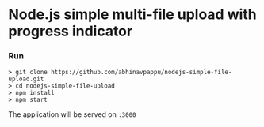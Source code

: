 # Node.js simple multi-file upload with progress indicator

### Run
```
> git clone https://github.com/abhinavpappu/nodejs-simple-file-upload.git
> cd nodejs-simple-file-upload
> npm install
> npm start
```
The application will be served on `:3000`
